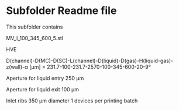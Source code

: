 # Subfolder Readme file
This subfolder contains

MV_I_100_345_600_5.stl

HVE

D(channel)-D(MC)-D(SC)-L(channel)-D(liquid)-D(gas)-H(liquid-gas)-z(wall)-α [µm]
= 231.7-100-231.7-2570-100-345-600-20-9°

Aperture for liquid entry
250 µm

Aperture for liquid exit
100 µm

Inlet ribs 350 µm diameter
1 devices per printing batch
